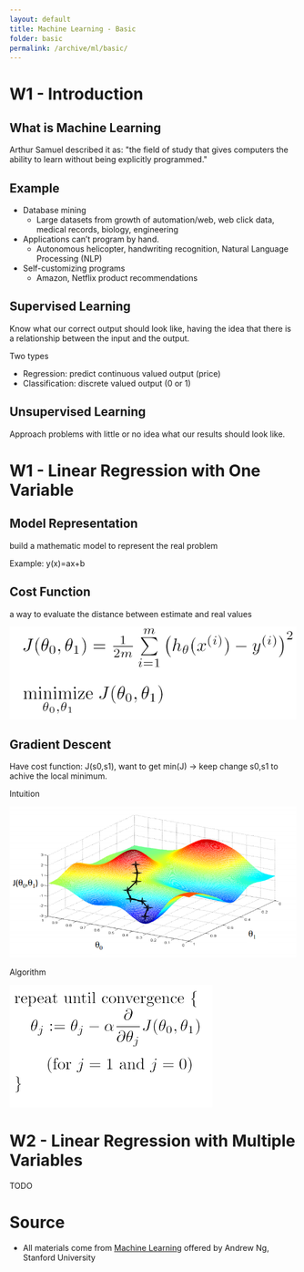 ```yaml
---
layout: default
title: Machine Learning - Basic
folder: basic
permalink: /archive/ml/basic/
---
```


# W1 - Introduction

## What is Machine Learning

Arthur Samuel described it as: "the field of study that gives computers the ability to learn without being explicitly programmed."

## Example

- Database mining
  - Large datasets from growth of automation/web, web click data, medical records, biology, engineering
- Applications can’t program by hand.
  - Autonomous helicopter, handwriting recognition, Natural Language Processing (NLP)
- Self-customizing programs
  - Amazon, Netflix product recommendations

## Supervised Learning

Know what our correct output should look like, having the idea that there is a relationship between the input and the output.

Two types
- Regression: predict continuous valued output (price)
- Classification: discrete valued output (0 or 1)

## Unsupervised Learning

Approach problems with little or no idea what our results should look like.

# W1 - Linear Regression with One Variable

## Model Representation

build a mathematic model to represent the real problem

Example: y(x)=ax+b

## Cost Function

a way to evaluate the distance between estimate and real values

![ml-cost-function-1](img/ml-cost-function-1.png)

## Gradient Descent

Have cost function: J(s0,s1), want to get min(J) -> keep change s0,s1 to achive the local minimum.

Intuition

![ml-gradient-descent-1](img/ml-gradient-descent-1.png)

Algorithm

![ml-gradient-descent-2](img/ml-gradient-descent-2.png)

# W2 - Linear Regression with Multiple Variables

TODO

# Source
- All materials come from [Machine Learning](https://www.coursera.org/learn/machine-learning) offered by Andrew Ng, Stanford University
